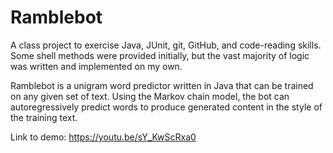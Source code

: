 # Ramblebot

A class project to exercise Java, JUnit, git, GitHub, and code-reading skills. Some shell methods were provided initially, but
the vast majority of logic was written and implemented on my own.

Ramblebot is a unigram word predictor written in Java that can be trained on any given set of text.
Using the Markov chain model, the bot can autoregressively predict words to
produce generated content in the style of the training text.

Link to demo: https://youtu.be/sY_KwScRxa0

